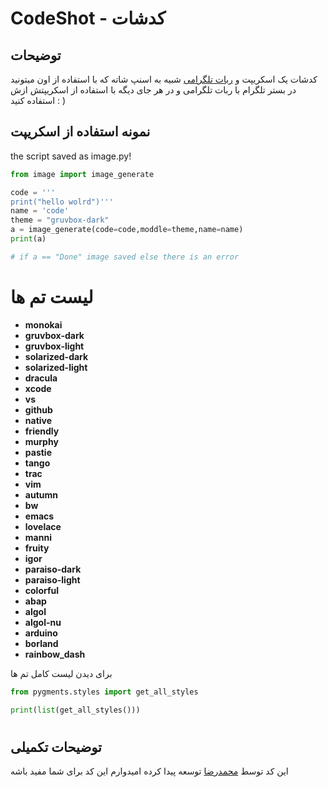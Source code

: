 # CodeShot - کدشات



## توضیحات

کدشات یک اسکریپت و [ربات تلگرامی](https://t.me/codeShutter_Bot) شبیه به اسنپ شاته 
که با استفاده از اون میتونید در بستر تلگرام با ربات تلگرامی و در هر جای دیگه با استفاده از اسکریپتش ازش استفاده کنید : )

## نمونه استفاده از اسکریپت

the script saved as image.py!
```python
from image import image_generate

code = '''
print("hello wolrd")'''
name = 'code'
theme = "gruvbox-dark"
a = image_generate(code=code,moddle=theme,name=name)
print(a)

# if a == "Done" image saved else there is an error
```
#
# لیست تم ها 
* **monokai**
* **gruvbox-dark**
* **gruvbox-light**
* **solarized-dark**
* **solarized-light**
* **dracula**
* **xcode**
* **vs**
* **github**
*  **native**
*  **friendly**
*  **murphy**
*  **pastie**
*  **tango**
*  **trac**
*  **vim**
*  **autumn**
*  **bw**
*  **emacs**
*  **lovelace**
*  **manni**
*  **fruity**
*  **igor**
*  **paraiso-dark**
*  **paraiso-light**
*  **colorful**
*  **abap**
*  **algol**
*  **algol-nu**
*  **arduino**
*  **borland**
*  **rainbow_dash**

برای دیدن لیست کامل تم ها 
```python
from pygments.styles import get_all_styles

print(list(get_all_styles()))
```
#
## توضیحات تکمیلی
این کد توسط [محمدرضا](https://t.me/RedSnows) توسعه پیدا کرده امیدوارم این کد برای شما مفید باشه
